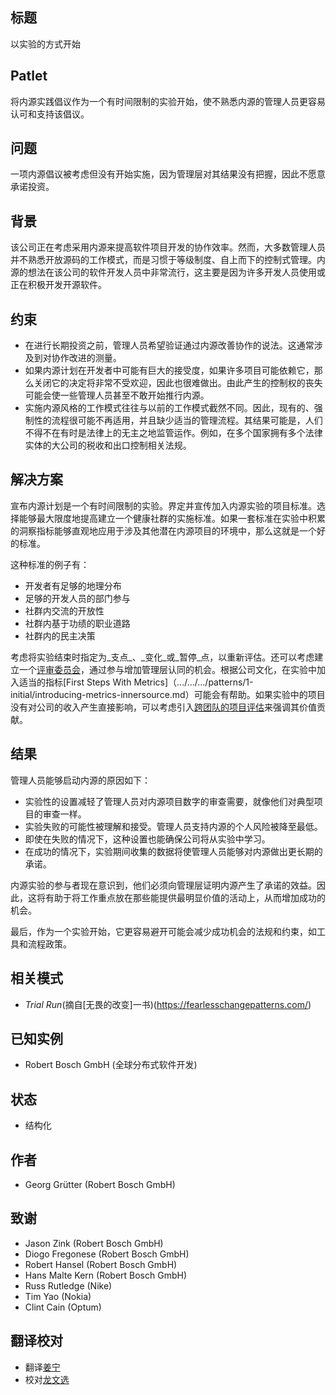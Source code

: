 ## 标题

以实验的方式开始

## Patlet

将内源实践倡议作为一个有时间限制的实验开始，使不熟悉内源的管理人员更容易认可和支持该倡议。

## 问题

一项内源倡议被考虑但没有开始实施，因为管理层对其结果没有把握，因此不愿意承诺投资。

## 背景

该公司正在考虑采用内源来提高软件项目开发的协作效率。然而，大多数管理人员并不熟悉开放源码的工作模式，而是习惯于等级制度、自上而下的控制式管理。内源的想法在该公司的软件开发人员中非常流行，这主要是因为许多开发人员使用或正在积极开发开源软件。

## 约束

- 在进行长期投资之前，管理人员希望验证通过内源改善协作的说法。这通常涉及到对协作改进的测量。
- 如果内源计划在开发者中可能有巨大的接受度，如果许多项目可能依赖它，那么关闭它的决定将非常不受欢迎，因此也很难做出。由此产生的控制权的丧失可能会使一些管理人员甚至不敢开始推行内源。
- 实施内源风格的工作模式往往与以前的工作模式截然不同。因此，现有的、强制性的流程很可能不再适用，并且缺少适当的管理流程。其结果可能是，人们不得不在有时是法律上的无主之地监管运作。例如，在多个国家拥有多个法律实体的大公司的税收和出口控制相关法规。

## 解决方案

宣布内源计划是一个有时间限制的实验。界定并宣传加入内源实验的项目标准。选择能够最大限度地提高建立一个健康社群的实施标准。如果一套标准在实验中积累的洞察指标能够直观地应用于涉及其他潜在内源项目的环境中，那么这就是一个好的标准。

这种标准的例子有：

- 开发者有足够的地理分布
- 足够的开发人员的部门参与
- 社群内交流的开放性
- 社群内基于功绩的职业道路
- 社群内的民主决策

考虑将实验结束时指定为_支点_、_变化_或_暂停_点，以重新评估。还可以考虑建立一个[评审委员会](review-committee.md)，通过参与增加管理层认同的机会。根据公司文化，在实验中加入适当的指标[First Steps With Metrics]（.../.../.../patterns/1-initial/introducing-metrics-innersource.md）可能会有帮助。如果实验中的项目没有对公司的收入产生直接影响，可以考虑引入[跨团队的项目评估](crossteam-project-valuation.md)来强调其价值贡献。

## 结果

管理人员能够启动内源的原因如下：

- 实验性的设置减轻了管理人员对内源项目数字的审查需要，就像他们对典型项目的审查一样。
- 实验失败的可能性被理解和接受。管理人员支持内源的个人风险被降至最低。
- 即使在失败的情况下，这种设置也能确保公司将从实验中学习。
- 在成功的情况下，实验期间收集的数据将使管理人员能够对内源做出更长期的承诺。

内源实验的参与者现在意识到，他们必须向管理层证明内源产生了承诺的效益。因此，这将有助于将工作重点放在那些能提供最明显价值的活动上，从而增加成功的机会。

最后，作为一个实验开始，它更容易避开可能会减少成功机会的法规和约束，如工具和流程政策。

## 相关模式

- _Trial Run_(摘自[无畏的改变]一书)(https://fearlesschangepatterns.com/)

## 已知实例

- Robert Bosch GmbH (全球分布式软件开发)

## 状态

* 结构化

## 作者

- Georg Grütter (Robert Bosch GmbH)

## 致谢

- Jason Zink (Robert Bosch GmbH)
- Diogo Fregonese (Robert Bosch GmbH)
- Robert Hansel (Robert Bosch GmbH)
- Hans Malte Kern (Robert Bosch GmbH)
- Russ Rutledge (Nike)
- Tim Yao (Nokia)
- Clint Cain (Optum)

## 翻译校对

- 翻译[姜宁](https://github.com/willemjiang)
- 校对[龙文选](https://github.com/hncslwx)
